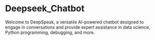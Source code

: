 # Deepseek_Chatbot
Welcome to DeepSpeak, a versatile AI-powered chatbot designed to engage in conversations and provide expert assistance in data science, Python programming, debugging, and more.
